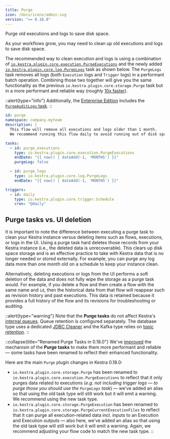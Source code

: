 ```yaml
---
title: Purge
icon: /docs/icons/admin.svg
version: ">= 0.18.0"
---
```


Purge old executions and logs to save disk space.

As your workflows grow, you may need to clean up old executions and logs to save disk space.

The recommended way to clean execution and logs is using a combination of [`io.kestra.plugin.core.execution.PurgeExecutions`](/plugins/core/tasks/io.kestra.plugin.core.execution.purgeexecutions) and the newly added [`io.kestra.plugin.core.log.PurgeLogs`](/plugins/core/tasks/log/io.kestra.plugin.core.log.purgelogs) task as shown below. The `PurgeLogs` task removes all logs (both `Execution` logs and `Trigger` logs) in a performant batch operation. Combining those two together will give you the same functionality as the previous `io.kestra.plugin.core.storage.Purge` task but in a more performant and reliable way (roughly [10x faster](https://github.com/kestra-io/kestra/pull/4298#issuecomment-2220106142)).

::alert{type="info"}
Additionally, the [Enterprise Edition](../06.enterprise/index.md) includes the [`PurgeAuditLogs` task](../06.enterprise/02.governance/06.audit-logs.md#how-to-purge-audit-logs).
::

```yaml
id: purge
namespace: company.myteam
description: |
  This flow will remove all executions and logs older than 1 month.
  We recommend running this flow daily to avoid running out of disk space.

tasks:
  - id: purge_executions
    type: io.kestra.plugin.core.execution.PurgeExecutions
    endDate: "{{ now() | dateAdd(-1, 'MONTHS') }}"
    purgeLog: false

  - id: purge_logs
    type: io.kestra.plugin.core.log.PurgeLogs
    endDate: "{{ now() | dateAdd(-1, 'MONTHS') }}"

triggers:
  - id: daily
    type: io.kestra.plugin.core.trigger.Schedule
    cron: "@daily"
```

## Purge tasks vs. UI deletion

It is important to note the difference between executing a purge task to clean your Kestra instance versus deleting items such as flows, executions, or logs in the UI. Using a purge task hard deletes those records from your Kestra instance (i.e., the deleted data is unrecoverable). This clears up disk space storage and is an effective practice to take with Kestra data that is no longer needed or stored externally. For example, you can purge any log data more than one month old on a schedule to keep your instance clean. 

Alternatively, deleting executions or logs from the UI performs a soft deletion of the data and does not fully wipe the storage as a purge task would. For example, if you delete a flow and then create a flow with the same name and `id`, then the historical data from that flow will reappear such as revision history and past executions. This data is retained because it provides a full history of the flow and its revisions for troubleshooting or auditing.   

::alert{type="warning"}
Note that the **Purge tasks** do not affect Kestra's [internal queues](../07.architecture/01.main-components.md#queue). Queue retention is configured separately. The database type uses a dedicated [JDBC Cleaner](../configuration/index.md#jdbc-cleaner) and the Kafka type relies on [topic retention](../configuration/index.md#topic-retention).
::

::collapse{title="Renamed Purge Tasks in 0.18.0"}
We've [improved](https://github.com/kestra-io/kestra/pull/4298) the mechanism of the **Purge tasks** to make them more performant and reliable — some tasks have been renamed to reflect their enhanced functionality.

Here are the main `Purge` plugin changes in Kestra 0.18.0:

- `io.kestra.plugin.core.storage.Purge` has been renamed to `io.kestra.plugin.core.execution.PurgeExecutions` to reflect that it only purges data related to executions (_e.g. not including trigger logs — to purge those you should use the `PurgeLogs` task_) — we've added an alias so that using the old task type will still work but it will emit a warning. We recommend using the new task type.
- `io.kestra.plugin.core.storage.PurgeExecution` has been renamed to `io.kestra.plugin.core.storage.PurgeCurrentExecutionFiles` to reflect that it can purge all execution-related data incl. inputs to an Execution and Execution outputs — also here, we've added an alias so that using the old task type will still work but it will emit a warning. Again, we recommend adjusting your flow code to match the new task type.
::
